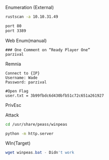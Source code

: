 Enumeration (External)
```bash
rustscan -a 10.10.31.49

port 80
port 3389
```

Web Enum(manual)
```
### One Comment on “Ready Player One”
parzival
```

Remnia
```
Connect to {IP}
Username: Wade
Password: parzival

#Open Flag
user.txt = 3b99fbdc6d430bfb51c72c651a261927
```

PrivEsc

Attack
```bash
cd /usr/share/peass/winpeas

python -m http.server
```

WIn(Target)
```powershell
wget winpeas.bat - Didn't work
```

